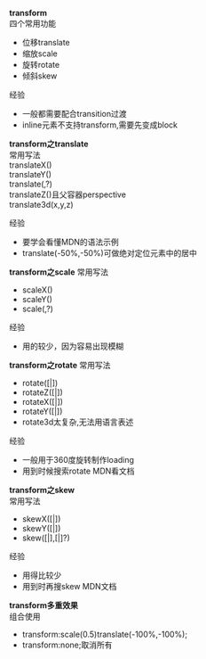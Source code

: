 **transform**  
四个常用功能  
* 位移translate  
* 缩放scale  
* 旋转rotate  
* 倾斜skew  

经验  
* 一般都需要配合transition过渡  
* inline元素不支持transform,需要先变成block

**transform之translate**  
常用写法    
  translateX(<length-percentage>)    
  translateY(<length-percentage>)    
  translate(<length-percentage>,<length-percentage>?)  
  translateZ(<length>)且父容器perspective  
  translate3d(x,y,z)
  
经验  
  * 要学会看懂MDN的语法示例  
  * translate(-50%,-50%)可做绝对定位元素中的居中  
  
**transform之scale**
常用写法  
  * scaleX(<number>)  
  * scaleY(<number>)  
  * scale(<number>,<number>?)

经验  
  * 用的较少，因为容易出现模糊  
  
**transform之rotate**
  常用写法  
  * rotate([<angle>|<zero>])
  * rotateZ([<angle>|<zero>])
  * rotateX([<angle>|<zero>])
  * rotateY([<angle>|<zero>])
  * rotate3d太复杂,无法用语言表述  
  
经验  
  * 一般用于360度旋转制作loading  
  * 用到时候搜索rotate MDN看文档
  
**transform之skew**  
  常用写法  
  * skewX([<angke>|<zero>])  
  * skewY([<angke>|<zero>])  
  * skew([<angke>|<zero>],[<angke>|<zero>]?)
  
  经验  
  * 用得比较少  
  * 用到时再搜skew MDN文档  
  
  **transform多重效果**  
  组合使用  
  * transform:scale(0.5)translate(-100%,-100%);
  * transform:none;取消所有
  
  
  
  
